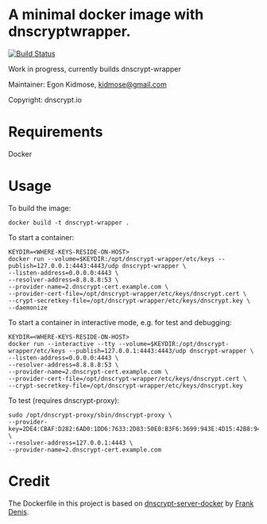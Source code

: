 # A minimal docker image with dnscryptwrapper.
[![Build Status](https://travis-ci.org/dnscryptio/dnscrypt-wrapper-docker.svg?branch=master)](https://travis-ci.org/dnscryptio/dnscrypt-wrapper-docker)

Work in progress, currently builds dnscrypt-wrapper

Maintainer: Egon Kidmose, kidmose@gmail.com

Copyright: dnscrypt.io

# Requirements

Docker

# Usage

To build the image:

    docker build -t dnscrypt-wrapper .

To start a container:

    KEYDIR=<WHERE-KEYS-RESIDE-ON-HOST>
    docker run --volume=$KEYDIR:/opt/dnscrypt-wrapper/etc/keys --publish=127.0.0.1:4443:4443/udp dnscrypt-wrapper \
    --listen-address=0.0.0.0:4443 \
    --resolver-address=8.8.8.8:53 \
    --provider-name=2.dnscrypt-cert.example.com \
    --provider-cert-file=/opt/dnscrypt-wrapper/etc/keys/dnscrypt.cert \
    --crypt-secretkey-file=/opt/dnscrypt-wrapper/etc/keys/dnscrypt.key \
    --daemonize

To start a container in interactive mode, e.g. for test and debugging:

    KEYDIR=<WHERE-KEYS-RESIDE-ON-HOST>
    docker run --interactive --tty --volume=$KEYDIR:/opt/dnscrypt-wrapper/etc/keys --publish=127.0.0.1:4443:4443/udp dnscrypt-wrapper \
    --listen-address=0.0.0.0:4443 \
    --resolver-address=8.8.8.8:53 \
    --provider-name=2.dnscrypt-cert.example.com \
    --provider-cert-file=/opt/dnscrypt-wrapper/etc/keys/dnscrypt.cert \
    --crypt-secretkey-file=/opt/dnscrypt-wrapper/etc/keys/dnscrypt.key

To test (requires dnscrypt-proxy):

    sudo /opt/dnscrypt-proxy/sbin/dnscrypt-proxy \
    --provider-key=2DE4:CBAF:D282:6AD0:1DD6:7633:2D83:50E0:B3F6:3699:943E:4D15:42B8:9430:3F1E:1E3F \
    --resolver-address=127.0.0.1:4443 \
    --provider-name=2.dnscrypt-cert.example.com

# Credit

The Dockerfile in this project is based on [dnscrypt-server-docker](https://github.com/jedisct1/dnscrypt-server-docker) by [Frank Denis](https://00f.net/).
